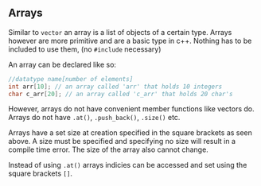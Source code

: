 Arrays
---
Similar to `vector` an array is a list of objects of a certain type.
Arrays however are more primitive and are a basic type in c++.
Nothing has to be included to use them, (no `#include` necessary)

An array can be declared like so:
```c++
//datatype name[number of elements]
int arr[10]; // an array called 'arr' that holds 10 integers
char c_arr[20]; // an array called 'c_arr' that holds 20 char's
```

However, arrays do not have convenient member functions like vectors do.
Arrays do not have `.at()`, `.push_back()`, `.size()` etc.

Arrays have a set size at creation specified in the square brackets as seen above.
A size must be specified and specifying no size will result in a compile time error.
The size of the array also cannot change.

Instead of using `.at()` arrays indicies can be accessed and set using the square brackets `[]`.

